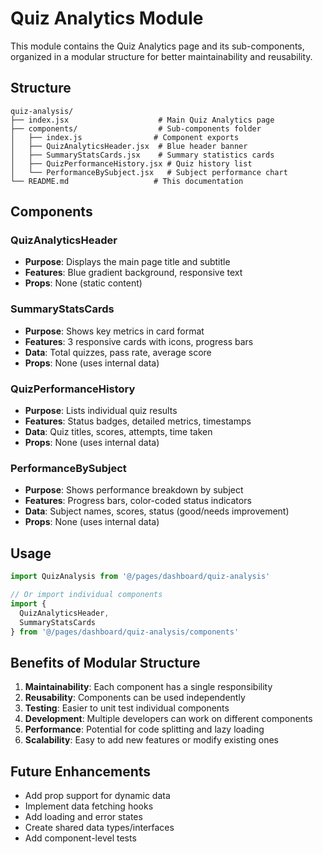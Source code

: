# Quiz Analytics Module

This module contains the Quiz Analytics page and its sub-components, organized in a modular structure for better maintainability and reusability.

## Structure

```
quiz-analysis/
├── index.jsx                    # Main Quiz Analytics page
├── components/                  # Sub-components folder
│   ├── index.js                # Component exports
│   ├── QuizAnalyticsHeader.jsx  # Blue header banner
│   ├── SummaryStatsCards.jsx    # Summary statistics cards
│   ├── QuizPerformanceHistory.jsx # Quiz history list
│   └── PerformanceBySubject.jsx   # Subject performance chart
└── README.md                   # This documentation
```

## Components

### QuizAnalyticsHeader
- **Purpose**: Displays the main page title and subtitle
- **Features**: Blue gradient background, responsive text
- **Props**: None (static content)

### SummaryStatsCards
- **Purpose**: Shows key metrics in card format
- **Features**: 3 responsive cards with icons, progress bars
- **Data**: Total quizzes, pass rate, average score
- **Props**: None (uses internal data)

### QuizPerformanceHistory
- **Purpose**: Lists individual quiz results
- **Features**: Status badges, detailed metrics, timestamps
- **Data**: Quiz titles, scores, attempts, time taken
- **Props**: None (uses internal data)

### PerformanceBySubject
- **Purpose**: Shows performance breakdown by subject
- **Features**: Progress bars, color-coded status indicators
- **Data**: Subject names, scores, status (good/needs improvement)
- **Props**: None (uses internal data)

## Usage

```jsx
import QuizAnalysis from '@/pages/dashboard/quiz-analysis'

// Or import individual components
import { 
  QuizAnalyticsHeader, 
  SummaryStatsCards 
} from '@/pages/dashboard/quiz-analysis/components'
```

## Benefits of Modular Structure

1. **Maintainability**: Each component has a single responsibility
2. **Reusability**: Components can be used independently
3. **Testing**: Easier to unit test individual components
4. **Development**: Multiple developers can work on different components
5. **Performance**: Potential for code splitting and lazy loading
6. **Scalability**: Easy to add new features or modify existing ones

## Future Enhancements

- Add prop support for dynamic data
- Implement data fetching hooks
- Add loading and error states
- Create shared data types/interfaces
- Add component-level tests

